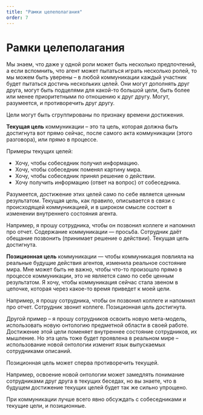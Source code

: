```yaml
---
title: "Рамки целеполагания"
order: 7
---
```


# Рамки целеполагания

Мы знаем, что даже у одной роли может быть несколько предпочтений, а если вспомнить, что агент может пытаться играть несколько ролей, то мы можем быть уверены – в любой коммуникации каждый участник будет пытаться достичь нескольких целей. Они могут дополнять друг друга, могут быть подцелями для какой-то большой цели, быть более или менее приоритетными по отношению к друг другу. Могут, разумеется, и противоречить друг другу.

Цели могут быть сгруппированы по признаку времени достижения.

**Текущая цель** коммуникации – это та цель, которая должна быть достигнута вот прямо сейчас, после самого акта коммуникации (этого разговора), или прямо в процессе.

Примеры текущих целей:

* Хочу, чтобы собеседник получил информацию.
* Хочу, чтобы собеседник поменял картину мира.
* Хочу, чтобы собеседник принял решение о действии.
* Хочу получить информацию (ответ на вопрос) от собеседника.

Разумеется, достижение этих целей само по себе является ценным результатом. Текущая цель, как правило, описывается в связи с происходящей коммуникацией, и в широком смысле состоит в изменении внутреннего состояния агента.

Например, я прошу сотрудника, чтобы он позвонил коллеге и напомнил про отчет. Содержание коммуникации — просьба. Сотрудник даёт обещание позвонить (принимает решение о действии). Текущая цель достигнута.

**Позиционная цель** коммуникации — чтобы коммуникация повлияла на реальные будущие действия агентов, изменила реальное состояние мира. Мне может быть не важно, чтобы что-то произошло прямо в процессе коммуникации, это не является само по себе ценным результатом. Я хочу, чтобы коммуникация сейчас стала звеном в цепочке, которая через какое-то время приведет к моей цели.

Например, я прошу сотрудника, чтобы он позвонил коллеге и напомнил про отчет. Сотрудник звонит коллеге. Позиционная цель достигнута.

Другой пример – я прошу сотрудников освоить новую мета-модель, использовать новую онтологию предметной области в своей работе. Достижение этой цели поменяет внутреннее состояние сотрудников, их мышление. Но эта цель тоже будет проявлена в реальном мире – использование новой онтологии изменит язык выпускаемых сотрудниками описаний.

Позиционная цель может сперва противоречить текущей.

Например, освоение новой онтологии может замедлять понимание сотрудниками друг друга в текущих беседах, но вы знаете, что в будущем достижение текущих целей будет так же сильно упрощено.

При коммуникации лучше всего явно обсуждать с собеседниками и текущие цели, и позиционные.